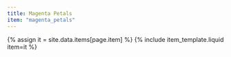```yaml
---
title: Magenta Petals
item: "magenta_petals"
---
```


{% assign it = site.data.items[page.item] %}
{% include item_template.liquid item=it %}

